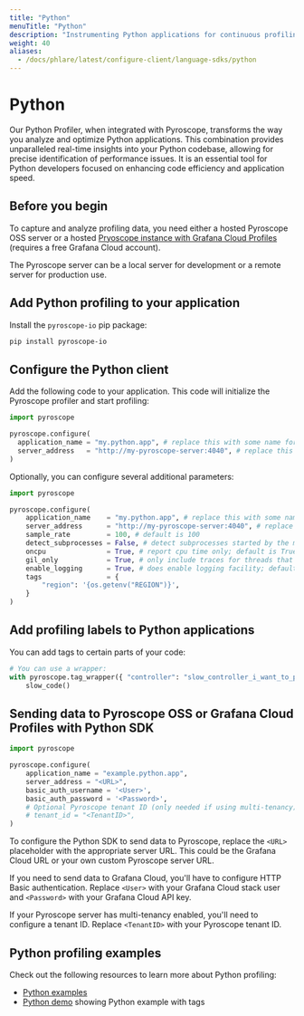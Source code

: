 ```yaml
---
title: "Python"
menuTitle: "Python"
description: "Instrumenting Python applications for continuous profiling."
weight: 40
aliases:
  - /docs/phlare/latest/configure-client/language-sdks/python
---
```


# Python

Our Python Profiler, when integrated with Pyroscope, transforms the way you analyze and optimize Python applications. This combination provides unparalleled real-time insights into your Python codebase, allowing for precise identification of performance issues. It is an essential tool for Python developers focused on enhancing code efficiency and application speed.

## Before you begin

To capture and analyze profiling data, you need either a hosted Pyroscope OSS server or a hosted [Pryoscope instance with Grafana Cloud Profiles](/products/cloud/profiles-for-continuous-profiling/) (requires a free Grafana Cloud account).

The Pyroscope server can be a local server for development or a remote server for production use.

## Add Python profiling to your application

Install the `pyroscope-io` pip package:

```bash
pip install pyroscope-io
```

## Configure the Python client

Add the following code to your application. This code will initialize the Pyroscope profiler and start profiling:

```python
import pyroscope

pyroscope.configure(
  application_name = "my.python.app", # replace this with some name for your application
  server_address   = "http://my-pyroscope-server:4040", # replace this with the address of your Pyroscope server
)
```

Optionally, you can configure several additional parameters:

```python
import pyroscope

pyroscope.configure(
    application_name    = "my.python.app", # replace this with some name for your application
    server_address      = "http://my-pyroscope-server:4040", # replace this with the address of your Pyroscope server
    sample_rate         = 100, # default is 100
    detect_subprocesses = False, # detect subprocesses started by the main process; default is False
    oncpu               = True, # report cpu time only; default is True
    gil_only            = True, # only include traces for threads that are holding on to the Global Interpreter Lock; default is True
    enable_logging      = True, # does enable logging facility; default is False
    tags                = {
        "region": '{os.getenv("REGION")}',
    }
)
```

## Add profiling labels to Python applications

You can add tags to certain parts of your code:

```python
# You can use a wrapper:
with pyroscope.tag_wrapper({ "controller": "slow_controller_i_want_to_profile" }):
    slow_code()
```

## Sending data to Pyroscope OSS or Grafana Cloud Profiles with Python SDK


```python
import pyroscope

pyroscope.configure(
    application_name = "example.python.app",
    server_address = "<URL>",
    basic_auth_username = '<User>',
    basic_auth_password = '<Password>',
    # Optional Pyroscope tenant ID (only needed if using multi-tenancy). Not needed for Grafana Cloud.
    # tenant_id = "<TenantID>",
)
```

To configure the Python SDK to send data to Pyroscope, replace the `<URL>` placeholder with the appropriate server URL. This could be the Grafana Cloud URL or your own custom Pyroscope server URL.

If you need to send data to Grafana Cloud, you'll have to configure HTTP Basic authentication. Replace `<User>` with your Grafana Cloud stack user and `<Password>` with your Grafana Cloud API key.

If your Pyroscope server has multi-tenancy enabled, you'll need to configure a tenant ID. Replace `<TenantID>` with your Pyroscope tenant ID.

## Python profiling examples

Check out the following resources to learn more about Python profiling:
- [Python examples](https://github.com/pyroscope-io/pyroscope/tree/main/examples/python)
- [Python demo](https://demo.pyroscope.io/?query=rideshare-app-python.cpu%7B%7D) showing Python example with tags
